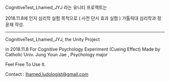 CognitiveTest_Lhamed_JYJ 라는 유니티 프로젝트는 

2018.11.8에 
인지 심리학 실험 목적으로 ( 사전 단서 효과 실험 )
가톨릭대 심리학과 정윤재 작성. 

---------------------------------------

CognitiveTest_Lhamed_JYJ, the Unity Project 

in 2018.11.8
For Cognitive Psychology Experiment (Cueing Effect)
Made by Catholic Univ. Jung Youn Jae , Psychology major 


Feel Free To Use It.

Contact : lhamed.ludologist@gmail.com

